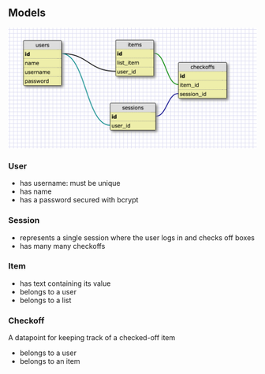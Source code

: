 ## Models

![schema](/app/models/accountability_schema.png)

### User
- has username: must be unique
- has name
- has a password secured with bcrypt

### Session
- represents a single session where the user logs in and checks off boxes
- has many many checkoffs

### Item
- has text containing its value
- belongs to a user
- belongs to a list

### Checkoff
A datapoint for keeping track of a checked-off item
- belongs to a user
- belongs to an item
